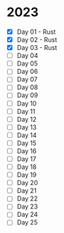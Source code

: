 # 2023
- [X] Day 01 - Rust
- [X] Day 02 - Rust
- [X] Day 03 - Rust
- [ ] Day 04
- [ ] Day 05
- [ ] Day 06
- [ ] Day 07
- [ ] Day 08
- [ ] Day 09
- [ ] Day 10
- [ ] Day 11
- [ ] Day 12
- [ ] Day 13
- [ ] Day 14
- [ ] Day 15
- [ ] Day 16
- [ ] Day 17
- [ ] Day 18
- [ ] Day 19
- [ ] Day 20
- [ ] Day 21
- [ ] Day 22
- [ ] Day 23
- [ ] Day 24
- [ ] Day 25
